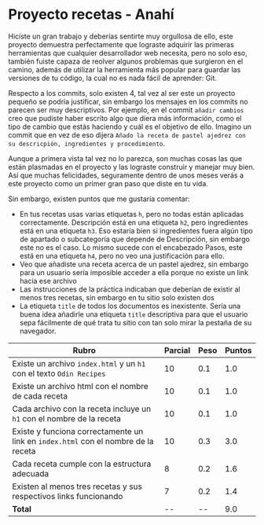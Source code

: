 # Proyecto recetas - Anahí

Hiciste un gran trabajo y deberías sentirte muy orgullosa de ello, este proyecto demuestra perfectamente que lograste adquirir las 
primeras herramientas que cualquier desarrollador web necesita, pero no solo eso,
también fuiste capaza de reolver algunos problemas que surgieron en el camino, además de utilizar la herramienta más popular
para guardar las versiones de tu código, la cual no es nada fácil de aprender: Git.

Respecto a los commits, solo existen 4, tal vez al ser este un proyecto pequeño se podría justificar, sin embargo los mensajes
en los commits no parecen ser muy descriptivos. Por ejemplo, en el commit `añadir cambios` creo que pudiste haber escrito algo
que diera más información, como el tipo de cambio que estás haciendo y cuál es el objetivo de ello. Imagino un commit
que en vez de eso dijera `Añado la receta de pastel ajedrez con su descricpión, ingredientes y procedimiento`.

Aunque a primera vista tal vez no lo parezca, son muchas cosas las que están plasmadas en el proyecto y las lograste construir
y manejar muy bien. Así que muchas felicidades, seguramente dentro de unos meses verás a este proyecto
como un primer gran paso que diste en tu vida.

Sin embargo, existen puntos que me gustaría comentar:
* En tus recetas usas varias etiquetas `h`, pero no todas están aplicadas correctamente.
Descripción está en una etiqueta `h2`, pero ingredientes está en una etiqueta `h3`. Eso estaría bien
si ingredientes fuera algún tipo de apartado o subcategoría que depende de Descripción, sin embargo este no es el caso.
Lo mismo sucede con el encabezado Pasos, este está en una etiqueta `h4`, pero no veo una justificación para ello.
* Veo que añadiste una receta acerca de un pastel ajedrez, sin embargo para un usuario sería imposible acceder a ella porque no existe un link hacia ese archivo
* Las instrucciones de la práctica indicaban que deberían de existir al menos tres recetas, sin embargo en tu sitio solo existen dos
* La etiqueta `title` de todos los documentos es inexistente. Sería una buena idea añadirle una etiqueta `title` descriptiva para que el usuario
sepa fácilmente de qué trata tu sitio con tan solo mirar la pestaña de su navegador.

| Rubro | Parcial | Peso | Puntos |
| -- | -- | -- | -- |
| Existe un archivo `index.html` y un `h1` con el texto `Odin Recipes` | 10 | 0.1 | 1.0 |
| Existe un archivo html con el nombre de cada receta | 10 | 0.1 | 1.0 |
| Cada archivo con la receta incluye un `h1` con el nombre de la receta | 10 | 0.1 | 1.0 |
| Existe y funciona correctamente un link en `index.html` con el nombre de la receta | 10 | 0.3 | 3.0 |
| Cada receta cumple con la estructura adecuada | 8 | 0.2 | 1.6 |
| Existen al menos tres recetas y sus respectivos links funcionando | 7 | 0.2 | 1.4 |
| **Total** | -- | -- | 9.0 |
